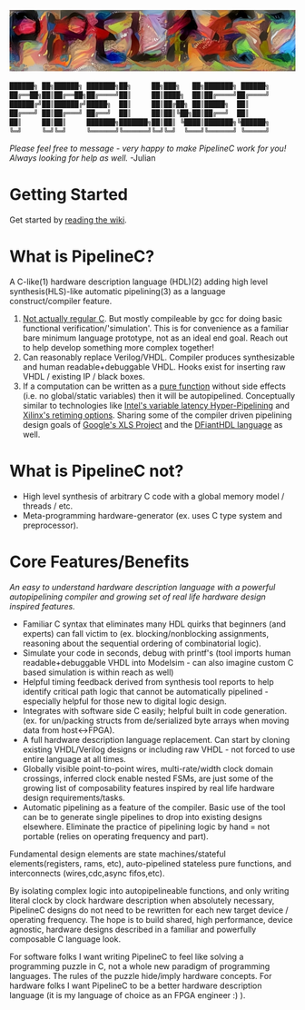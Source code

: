 ![pipelinec_color](./pipelinec_color.jpg)

```
██████╗ ██╗██████╗ ███████╗██╗     ██╗███╗   ██╗███████╗ ██████╗
██╔══██╗██║██╔══██╗██╔════╝██║     ██║████╗  ██║██╔════╝██╔════╝
██████╔╝██║██████╔╝█████╗  ██║     ██║██╔██╗ ██║█████╗  ██║     
██╔═══╝ ██║██╔═══╝ ██╔══╝  ██║     ██║██║╚██╗██║██╔══╝  ██║     
██║     ██║██║     ███████╗███████╗██║██║ ╚████║███████╗╚██████╗
╚═╝     ╚═╝╚═╝     ╚══════╝╚══════╝╚═╝╚═╝  ╚═══╝╚══════╝ ╚═════╝
```

*Please feel free to message - very happy to make PipelineC work for you! Always looking for help as well.* -Julian

# Getting Started

Get started by [reading the wiki](https://github.com/JulianKemmerer/PipelineC/wiki).

# What is PipelineC?

A C-like(1) hardware description language (HDL)(2) adding high level synthesis(HLS)-like automatic pipelining(3) as a language construct/compiler feature.

1. [Not actually regular C](https://en.wikipedia.org/wiki/C_to_HDL). But mostly compileable by gcc for doing basic functional verification/'simulation'.
   This is for convenience as a familiar bare minimum language prototype, not as an ideal end goal. Reach out to help develop something more complex together!
2. Can reasonably replace Verilog/VHDL. Compiler produces synthesizable and human readable+debuggable VHDL. Hooks exist for inserting raw VHDL / existing IP / black boxes.
3. If a computation can be written as a [pure function](https://en.wikipedia.org/wiki/Combinational_logic) without side effects (i.e. no global/static variables) then it will be autopipelined. 
   Conceptually similar to technologies like [Intel's variable latency Hyper-Pipelining](https://www.intel.com/content/www/us/en/programmable/documentation/jbr1444752564689.html#esc1445881961208)
   and [Xilinx's retiming options](https://www.xilinx.com/support/answers/65410.html). 
   Sharing some of the compiler driven pipelining design goals of [Google's XLS Project](https://google.github.io/xls/) and the [DFiantHDL language](https://dfianthdl.github.io/) as well.

# What is PipelineC not?

* High level synthesis of arbitrary C code with a global memory model / threads / etc.
* Meta-programming hardware-generator (ex. uses C type system and preprocessor).

# Core Features/Benefits

_An easy to understand hardware description language with a powerful autopipelining compiler and growing set of real life hardware design inspired features._

* Familiar C syntax that eliminates many HDL quirks that beginners (and experts) can fall victim to (ex. blocking/nonblocking assignments, reasoning about the sequential ordering of combinatorial logic).
* Simulate your code in seconds, debug with printf's (tool imports human readable+debuggable VHDL into Modelsim - can also imagine custom C based simulation is within reach as well)
* Helpful timing feedback derived from synthesis tool reports to help identify critical path logic that cannot be automatically pipelined - especially helpful for those new to digital logic design.
* Integrates with software side C easily; helpful built in code generation. (ex. for un/packing structs from de/serialized byte arrays when moving data from host<->FPGA).
* A full hardware description language replacement. Can start by cloning existing VHDL/Verilog designs or including raw VHDL - not forced to use entire language at all times.
* Globally visible point-to-point wires, multi-rate/width clock domain crossings, inferred clock enable nested FSMs, are just some of the growing list of composability features inspired by real life hardware design requirements/tasks.
* Automatic pipelining as a feature of the compiler. Basic use of the tool can be to generate single pipelines to drop into existing designs elsewhere. Eliminate the practice of pipelining logic by hand = not portable (relies on operating frequency and part).

Fundamental design elements are state machines/stateful elements(registers, rams, etc), auto-pipelined stateless pure functions, and interconnects (wires,cdc,async fifos,etc).

By isolating complex logic into autopipelineable functions, and only writing literal clock by clock hardware description when absolutely necessary, PipelineC designs do not need to be rewritten for each new target device / operating frequency.
The hope is to build shared, high performance, device agnostic, hardware designs described in a familiar and powerfully composable C language look.

For software folks I want writing PipelineC to feel like solving a programming puzzle in C, not a whole new paradigm of programming languages.
The rules of the puzzle hide/imply hardware concepts. For hardware folks I want PipelineC to be a better hardware description language (it is my language of choice as an FPGA engineer :) ).
